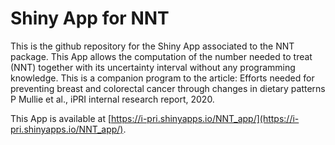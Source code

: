 # Shiny App for NNT

This is the github repository for the Shiny App associated to the NNT package. This App allows the computation of the number needed to treat (NNT) together with its uncertainty interval without any programming knowledge. 
This is a companion program to the article: Efforts needed for preventing breast and colorectal cancer through changes in dietary patterns P Mullie et al., iPRI internal research report, 2020.

This App is available at [https://i-pri.shinyapps.io/NNT_app/](https://i-pri.shinyapps.io/NNT_app/).
